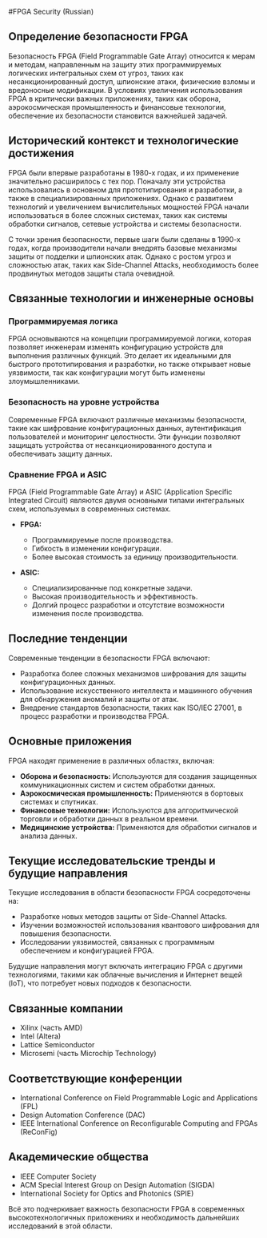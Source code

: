 #FPGA Security (Russian)

## Определение безопасности FPGA

Безопасность FPGA (Field Programmable Gate Array) относится к мерам и методам, направленным на защиту этих программируемых логических интегральных схем от угроз, таких как несанкционированный доступ, шпионские атаки, физические взломы и вредоносные модификации. В условиях увеличения использования FPGA в критически важных приложениях, таких как оборона, аэрокосмическая промышленность и финансовые технологии, обеспечение их безопасности становится важнейшей задачей.

## Исторический контекст и технологические достижения

FPGA были впервые разработаны в 1980-х годах, и их применение значительно расширилось с тех пор. Поначалу эти устройства использовались в основном для прототипирования и разработки, а также в специализированных приложениях. Однако с развитием технологий и увеличением вычислительных мощностей FPGA начали использоваться в более сложных системах, таких как системы обработки сигналов, сетевые устройства и системы безопасности.

С точки зрения безопасности, первые шаги были сделаны в 1990-х годах, когда производители начали внедрять базовые механизмы защиты от подделки и шпионских атак. Однако с ростом угроз и сложностью атак, таких как Side-Channel Attacks, необходимость более продвинутых методов защиты стала очевидной.

## Связанные технологии и инженерные основы

### Программируемая логика

FPGA основываются на концепции программируемой логики, которая позволяет инженерам изменять конфигурацию устройств для выполнения различных функций. Это делает их идеальными для быстрого прототипирования и разработки, но также открывает новые уязвимости, так как конфигурации могут быть изменены злоумышленниками.

### Безопасность на уровне устройства

Современные FPGA включают различные механизмы безопасности, такие как шифрование конфигурационных данных, аутентификация пользователей и мониторинг целостности. Эти функции позволяют защищать устройства от несанкционированного доступа и обеспечивать защиту данных.

### Сравнение FPGA и ASIC

FPGA (Field Programmable Gate Array) и ASIC (Application Specific Integrated Circuit) являются двумя основными типами интегральных схем, используемых в современных системах.

- **FPGA:**
  - Программируемые после производства.
  - Гибкость в изменении конфигурации.
  - Более высокая стоимость за единицу производительности.
  
- **ASIC:**
  - Специализированные под конкретные задачи.
  - Высокая производительность и эффективность.
  - Долгий процесс разработки и отсутствие возможности изменения после производства.

## Последние тенденции

Современные тенденции в безопасности FPGA включают:

- Разработка более сложных механизмов шифрования для защиты конфигурационных данных.
- Использование искусственного интеллекта и машинного обучения для обнаружения аномалий и защиты от атак.
- Внедрение стандартов безопасности, таких как ISO/IEC 27001, в процесс разработки и производства FPGA.

## Основные приложения

FPGA находят применение в различных областях, включая:

- **Оборона и безопасность:** Используются для создания защищенных коммуникационных систем и систем обработки данных.
- **Аэрокосмическая промышленность:** Применяются в бортовых системах и спутниках.
- **Финансовые технологии:** Используются для алгоритмической торговли и обработки данных в реальном времени.
- **Медицинские устройства:** Применяются для обработки сигналов и анализа данных.

## Текущие исследовательские тренды и будущие направления

Текущие исследования в области безопасности FPGA сосредоточены на:

- Разработке новых методов защиты от Side-Channel Attacks.
- Изучении возможностей использования квантового шифрования для повышения безопасности.
- Исследовании уязвимостей, связанных с программным обеспечением и конфигурацией FPGA.

Будущие направления могут включать интеграцию FPGA с другими технологиями, такими как облачные вычисления и Интернет вещей (IoT), что потребует новых подходов к безопасности.

## Связанные компании

- Xilinx (часть AMD)
- Intel (Altera)
- Lattice Semiconductor
- Microsemi (часть Microchip Technology)

## Соответствующие конференции

- International Conference on Field Programmable Logic and Applications (FPL)
- Design Automation Conference (DAC)
- IEEE International Conference on Reconfigurable Computing and FPGAs (ReConFig)

## Академические общества

- IEEE Computer Society
- ACM Special Interest Group on Design Automation (SIGDA)
- International Society for Optics and Photonics (SPIE)

Всё это подчеркивает важность безопасности FPGA в современных высокотехнологичных приложениях и необходимость дальнейших исследований в этой области.